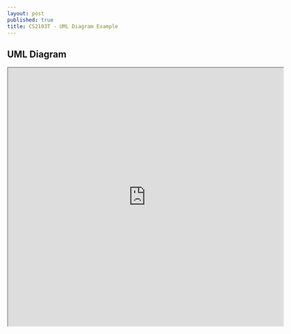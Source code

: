 ```yaml
---
layout: post
published: true
title: CS2103T - UML Diagram Example
---
```

## UML Diagram 

<iframe src="https://drive.google.com/file/d/1V30JNHYj1Hmh1VndvOgMQtwSMx9aCGa-/preview" width="640" height="600"></iframe>
